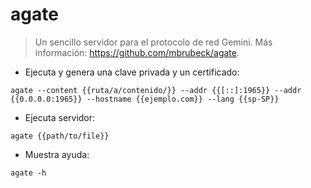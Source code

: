 # agate

> Un sencillo servidor para el protocolo de red Gemini.
> Más información: <https://github.com/mbrubeck/agate>.

- Ejecuta y genera una clave privada y un certificado:

`agate --content {{ruta/a/contenido/}} --addr {{[::]:1965}} --addr {{0.0.0.0:1965}} --hostname {{ejemplo.com}} --lang {{sp-SP}}`

- Ejecuta servidor:

`agate {{path/to/file}}`

- Muestra ayuda:

`agate -h`

